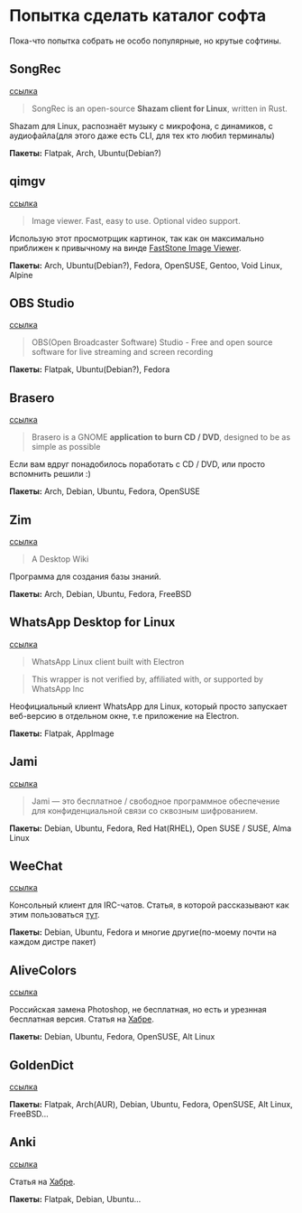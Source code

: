 # Попытка сделать каталог софта

Пока-что попытка собрать не особо популярные, но крутые софтины.

## SongRec 

[ссылка](https://github.com/marin-m/SongRec)

>SongRec is an open-source __Shazam client for Linux__, written in Rust.

Shazam для Linux, распознаёт музыку с микрофона, с динамиков,
с аудиофайла(для этого даже есть CLI, для тех кто любил терминалы)

__Пакеты:__ Flatpak, Arch, Ubuntu(Debian?)

## qimgv

[ссылка](https://github.com/easymodo/qimgv)

>Image viewer. Fast, easy to use. Optional video support.

Использую этот просмотрщик картинок, так как он максимально приближен к привычному на винде
[FastStone Image Viewer](https://www.faststone.org/FSViewerDetail.htm).

__Пакеты:__ Arch, Ubuntu(Debian?), Fedora, OpenSUSE, Gentoo, Void Linux, Alpine

## OBS Studio

[ссылка](https://obsproject.com)

>OBS(Open Broadcaster Software) Studio - Free and open source software
for live streaming and screen recording

__Пакеты:__ Flatpak, Ubuntu(Debian?), Fedora

## Brasero

[ссылка](https://wiki.gnome.org/Apps/Brasero)

>Brasero is a GNOME __application to burn CD / DVD__, designed to be as simple as possible

Если вам вдруг понадобилось поработать с CD / DVD, или просто вспомнить решили :)

__Пакеты:__ Arch, Debian, Ubuntu, Fedora, OpenSUSE 

## Zim

[ссылка](https://zim-wiki.org/index.html)

>A Desktop Wiki

Программа для создания базы знаний.

__Пакеты:__ Arch, Debian, Ubuntu, Fedora, FreeBSD

## WhatsApp Desktop for Linux

[ссылка](https://github.com/mimbrero/whatsapp-desktop-linux)

>WhatsApp Linux client built with Electron

>This wrapper is not verified by, affiliated with, or supported by WhatsApp Inc

Неофициальный клиент WhatsApp для Linux, который просто запускает веб-версию в отдельном окне,
т.е приложение на Electron.

__Пакеты:__ Flatpak, AppImage

## Jami

[ссылка](https://jami.net)

>Jami — это бесплатное / свободное программное обеспечение
для конфиденциальной связи со сквозным шифрованием.

__Пакеты:__ Debian, Ubuntu, Fedora, Red Hat(RHEL), Open SUSE / SUSE, Alma Linux

## WeeChat

[ссылка](https://weechat.org)

Консольный клиент для IRC-чатов.
Статья, в которой рассказывают как этим пользоваться [тут](https://habr.com/ru/articles/71875).

__Пакеты:__ Debian, Ubuntu, Fedora и многие другие(по-моему почти на каждом дистре пакет)

## AliveColors

[ссылка](https://alivecolors.com/ru/index.php)

Российская замена Photoshop, не бесплатная, но есть и урезнная бесплатная версия.
Статья на [Хабре](https://habr.com/ru/companies/x-com/articles/722594).

__Пакеты:__ Debian, Ubuntu, Fedora, OpenSUSE, Alt Linux

## GoldenDict

[ссылка](http://goldendict.org)

__Пакеты:__ Flatpak, Arch(AUR), Debian, Ubuntu, Fedora, OpenSUSE, Alt Linux, FreeBSD...

## Anki

[ссылка](https://github.com/ankitects/anki)

Статья на [Хабре](https://habr.com/ru/articles/759636).

__Пакеты:__ Flatpak, Debian, Ubuntu...
